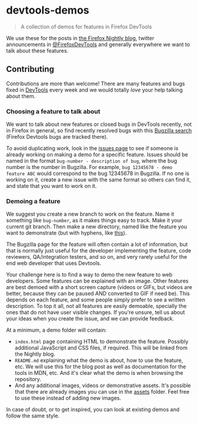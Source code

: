 # devtools-demos

> A collection of demos for features in Firefox DevTools

We use these for the posts in [the Firefox Nightly blog](http://blog.nightly.mozilla.org/), twitter announcements in [@FirefoxDevTools](https://twitter.com/FirefoxDevTools) and generally everywhere we want to talk about these features.

## Contributing

Contributions are more than welcome! There are many features and bugs fixed in [DevTools](https://wiki.mozilla.org/DevTools) every week and we would totally *love* your help talking about them.

### Choosing a feature to talk about

We want to talk about new features or closed bugs in DevTools recently, not in Firefox in general, so find recently resolved bugs with this [Bugzilla search](https://mzl.la/2dKlnV2) (Firefox Devtools bugs are tracked there).

To avoid duplicating work, look in the [issues page](https://github.com/mozdevs/devtools-demos/issues) to see if someone is already working on making a demo for a specific feature. Issues should be named in the format `bug-number - description of bug`, where the bug number is the number in Bugzilla. For example, `bug 12345678 - demo feature ABC` would correspond to the bug 12345678 in Bugzilla. If no one is working on it, create a new issue with the same format so others can find it, and state that you want to work on it.

### Demoing a feature

We suggest you create a new branch to work on the feature. Name it something like `bug-number`, as it makes things easy to track. Make it your current git branch. Then make a new directory, named like the feature you want to demonstrate (but with hyphens, like [this](./debugging-inline-whitespace)).

The Bugzilla page for the feature will often contain a lot of information, but that is normally just useful for the developer implementing the feature, code reviewers, QA/integration testers, and so on, and very rarely useful for the end web developer that uses Devtools.

Your challenge here is to find a way to demo the new feature to web developers. Some features can be explained with an image. Other features are best demoed with a short screen capture (videos or GIFs, but videos are better, because they can be paused AND converted to GIF if need be). This depends on each feature, and some people simply prefer to see a written description. To top it all, not all features are easily demoable, specially the ones that do not have user visible changes. If you're unsure, tell us about your ideas when you create the issue, and we can provide feedback.

At a minimum, a demo folder will contain:

* `index.html` page containing HTML to demonstrate the feature. Possibly additional JavaScript and CSS files, if required. This will be linked from the Nightly blog.
* `README.md` explaining what the demo is about, how to use the feature, etc. We will use this for the blog post as well as documentation for the tools in MDN, etc. And it's clear what the demo is when browsing the repository.
* And any additional images, videos or demonstrative assets. It's possible that there are already images you can use in the [assets](./assets) folder. Feel free to use these instead of adding new images.

<!--TODO: There's also [the template](./template) to guide you.-->

In case of doubt, or to get inspired, you can look at existing demos and follow the same style.

